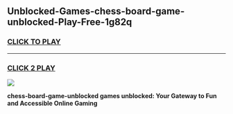 
## Unblocked-Games-chess-board-game-unblocked-Play-Free-1g82q
<h3>
<a href="https://premium76.site?title=chess-board-game-unblocked&ref=10A">CLICK TO PLAY</a></h3>
<hr>

<h3>
<a href="https://premium76.site?title=chess-board-game-unblocked&ref=10A">CLICK 2 PLAY</a>
  
</h3>

<a href="https://premium76.site?title=chess-board-game-unblocked&ref=10A"><img src="https://clearcache.store/games.png"></a>


**chess-board-game-unblocked games unblocked: Your Gateway to Fun and Accessible Online Gaming**
